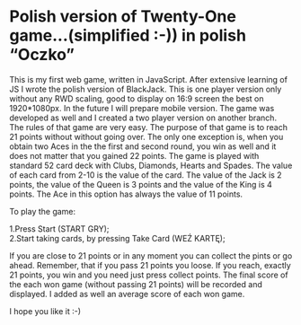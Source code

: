 # Polish version of Twenty-One game...(simplified :-)) in polish “Oczko”

This is my first web game, written in JavaScript. After extensive learning of JS I wrote the polish version of BlackJack. This is one player version only without any RWD scaling, good to display on 16:9 screen the best on 1920*1080px. In the future I will prepare mobile version.  The game was developed as well and I created a two player version on another branch. The rules of that game are very easy.  The purpose of that game is to reach 21 points without without going over.  The only one exception is, when you obtain two Aces in the the first and second round, you win as well and it does not matter that you gained 22 points. The game is played with standard 52 card deck with Clubs, Diamonds, Hearts and Spades. The value of each card from 2-10 is the value of the card. The value of the Jack is 2 points, the value of the Queen is 3 points and the value of the King is 4 points. The Ace in this option has always the value of 11 points.

To play the game:

1.Press Start (START GRY);<br>
2.Start taking cards, by pressing Take Card (WEŹ KARTĘ);

If you are close to 21 points or in any moment you can collect the pints or go ahead. Remember, that if you pass 21 points you loose. If you reach, exactly 21 points, you win and you need just press collect points. The final score of the each won game (without passing 21 points) will be recorded and displayed. I added as well an average score of each won game.

I hope you like it :-)
